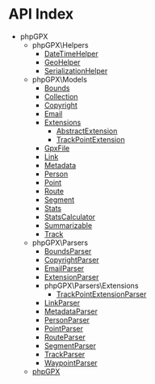 API Index
=========

* phpGPX
    * phpGPX\Helpers
        * [DateTimeHelper](phpGPX-Helpers-DateTimeHelper.md)
        * [GeoHelper](phpGPX-Helpers-GeoHelper.md)
        * [SerializationHelper](phpGPX-Helpers-SerializationHelper.md)
    * phpGPX\Models
        * [Bounds](phpGPX-Models-Bounds.md)
        * [Collection](phpGPX-Models-Collection.md)
        * [Copyright](phpGPX-Models-Copyright.md)
        * [Email](phpGPX-Models-Email.md)
        * [Extensions](phpGPX-Models-Extensions.md)
            * [AbstractExtension](phpGPX-Models-Extensions-AbstractExtension.md)
            * [TrackPointExtension](phpGPX-Models-Extensions-TrackPointExtension.md)
        * [GpxFile](phpGPX-Models-GpxFile.md)
        * [Link](phpGPX-Models-Link.md)
        * [Metadata](phpGPX-Models-Metadata.md)
        * [Person](phpGPX-Models-Person.md)
        * [Point](phpGPX-Models-Point.md)
        * [Route](phpGPX-Models-Route.md)
        * [Segment](phpGPX-Models-Segment.md)
        * [Stats](phpGPX-Models-Stats.md)
        * [StatsCalculator](phpGPX-Models-StatsCalculator.md)
        * [Summarizable](phpGPX-Models-Summarizable.md)
        * [Track](phpGPX-Models-Track.md)
    * phpGPX\Parsers
        * [BoundsParser](phpGPX-Parsers-BoundsParser.md)
        * [CopyrightParser](phpGPX-Parsers-CopyrightParser.md)
        * [EmailParser](phpGPX-Parsers-EmailParser.md)
        * [ExtensionParser](phpGPX-Parsers-ExtensionParser.md)
        * phpGPX\Parsers\Extensions
            * [TrackPointExtensionParser](phpGPX-Parsers-Extensions-TrackPointExtensionParser.md)
        * [LinkParser](phpGPX-Parsers-LinkParser.md)
        * [MetadataParser](phpGPX-Parsers-MetadataParser.md)
        * [PersonParser](phpGPX-Parsers-PersonParser.md)
        * [PointParser](phpGPX-Parsers-PointParser.md)
        * [RouteParser](phpGPX-Parsers-RouteParser.md)
        * [SegmentParser](phpGPX-Parsers-SegmentParser.md)
        * [TrackParser](phpGPX-Parsers-TrackParser.md)
        * [WaypointParser](phpGPX-Parsers-WaypointParser.md)
    * [phpGPX](phpGPX-phpGPX.md)

